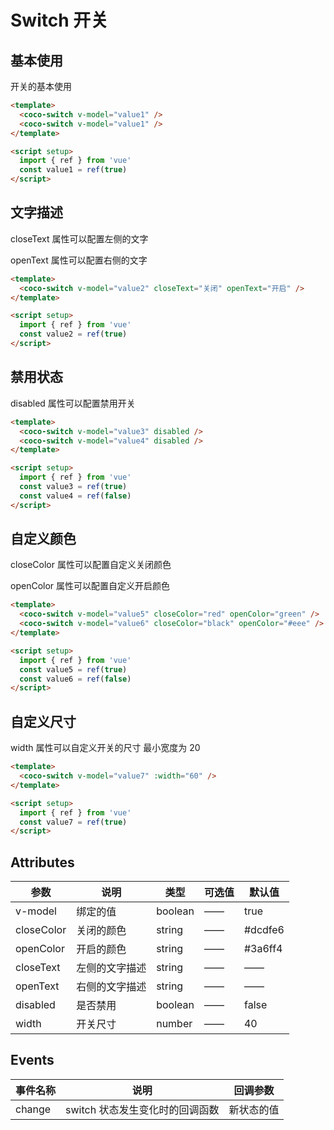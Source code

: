 # Switch 开关

## 基本使用

开关的基本使用

```html
<template>
  <coco-switch v-model="value1" />
  <coco-switch v-model="value1" />
</template>

<script setup>
  import { ref } from 'vue'
  const value1 = ref(true)
</script>
```

## 文字描述

closeText 属性可以配置左侧的文字

openText 属性可以配置右侧的文字

```html
<template>
  <coco-switch v-model="value2" closeText="关闭" openText="开启" />
</template>

<script setup>
  import { ref } from 'vue'
  const value2 = ref(true)
</script>
```

## 禁用状态

disabled 属性可以配置禁用开关

```html
<template>
  <coco-switch v-model="value3" disabled />
  <coco-switch v-model="value4" disabled />
</template>

<script setup>
  import { ref } from 'vue'
  const value3 = ref(true)
  const value4 = ref(false)
</script>
```

## 自定义颜色

closeColor 属性可以配置自定义关闭颜色

openColor 属性可以配置自定义开启颜色

```html
<template>
  <coco-switch v-model="value5" closeColor="red" openColor="green" />
  <coco-switch v-model="value6" closeColor="black" openColor="#eee" />
</template>

<script setup>
  import { ref } from 'vue'
  const value5 = ref(true)
  const value6 = ref(false)
</script>
```

## 自定义尺寸

width 属性可以自定义开关的尺寸 最小宽度为 20

```html
<template>
  <coco-switch v-model="value7" :width="60" />
</template>

<script setup>
  import { ref } from 'vue'
  const value7 = ref(true)
</script>
```

## Attributes

| 参数       | 说明           | 类型    | 可选值 | 默认值  |
| ---------- | -------------- | ------- | ------ | ------- |
| v-model    | 绑定的值       | boolean | ——     | true    |
| closeColor | 关闭的颜色     | string  | ——     | #dcdfe6 |
| openColor  | 开启的颜色     | string  | ——     | #3a6ff4 |
| closeText  | 左侧的文字描述 | string  | ——     | ——      |
| openText   | 右侧的文字描述 | string  | ——     | ——      |
| disabled   | 是否禁用       | boolean | ——     | false   |
| width      | 开关尺寸       | number  | ——     | 40      |

## Events

| 事件名称 | 说明                            | 回调参数   |
| -------- | ------------------------------- | ---------- |
| change   | switch 状态发生变化时的回调函数 | 新状态的值 |
